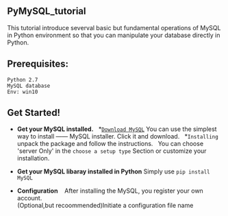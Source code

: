 ## PyMySQL_tutorial
This tutorial introduce severval basic but fundamental operations of MySQL in Python environment so that you can manipulate your database directly in Python.

## Prerequisites:
`Python 2.7`   
`MySQL database`  
`Env: win10`

## Get Started!
* **Get your MySQL installed.**  
*[`Download MySQL`](https://dev.mysql.com/downloads/windows/) You can use the simplest way to install —— MySQL installer. Click it and download.  
*`Installing` unpack the package and follow the instructions.  
                   You can choose 'server Only' in the `choose a setup type` Section or customize your installation.  

* **Get your MySQL libaray installed in Python**
    Simply use `pip install MySQL`
* **Configuration**
    After installing the MySQL, you register your own account.  
    (Optional,but recoommended)Initiate a configuration file name 
    
    
    



